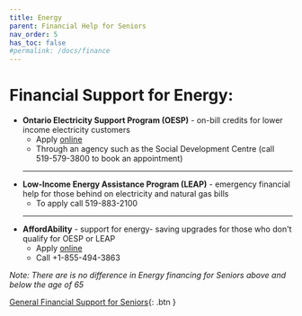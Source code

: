 ```yaml
---
title: Energy
parent: Financial Help for Seniors
nav_order: 5
has_toc: false
#permalink: /docs/finance
---
```


#  Financial Support for Energy:

- **Ontario Electricity Support Program (OESP)** - on-bill credits for lower income electricity customers
  * Apply [online](link)
  * Through an agency such as the Social Development Centre (call 519-579-3800 to book an appointment)
  ___
- **Low-Income Energy Assistance Program (LEAP)** - emergency financial help for those behind on electricity and natural gas bills
  * To apply call 519-883-2100
  ___
- **AffordAbility** -  support for energy- saving upgrades for those who don't qualify for OESP or LEAP
  * Apply [online](link)
  * Call +1-855-494-3863

*Note:* _There are is no difference in Energy financing for Seniors above and below the age of 65_

[General Financial Support for Seniors](./financialhelp.md){: .btn }
